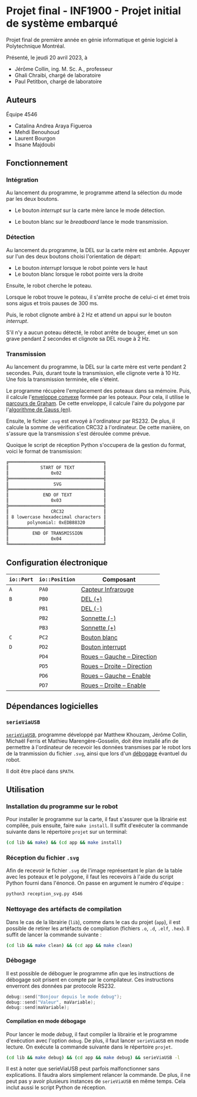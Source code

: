 # Projet final - INF1900 - Projet initial de système embarqué

Projet final de première année en génie informatique et génie logiciel
à Polytechnique Montréal.

Présenté, le jeudi 20 avril 2023, à

- Jérôme Collin, ing. M. Sc. A., professeur
- Ghali Chraibi, chargé de laboratoire
- Paul Petitbon, chargé de laboratoire

## Auteurs

Équipe 4546

- Catalina Andrea Araya Figueroa
- Mehdi Benouhoud
- Laurent Bourgon
- Ihsane Majdoubi

## Fonctionnement

### Intégration

Au lancement du programme, le programme attend la sélection du mode
par les deux boutons.

- Le bouton *interrupt* sur la carte mère lance le mode détection.

- Le bouton blanc sur le *breadboard* lance le mode transmission.

### Détection

Au lancement du programme, la DEL sur la carte mère est ambrée.
Appuyer sur l'un des deux boutons choisi l'orientation de départ:

- Le bouton *interrupt* lorsque le robot pointe vers le haut
- Le bouton blanc lorsque le robot pointe vers la droite

Ensuite, le robot cherche le poteau.
<!-- TODO comment il cherche le poteau -->

Lorsque le robot trouve le poteau, il s'arrête proche de celui-ci
et émet trois sons aigus et trois pauses de 300 ms.

Puis, le robot clignote ambré à 2 Hz et attend un appui sur
le bouton *interrupt*.

S'il n'y a aucun poteau détecté, le robot arrête de bouger,
émet un son grave pendant 2 secondes et clignote sa DEL rouge à 2 Hz.

### Transmission

Au lancement du programme, la DEL sur la carte mère est verte pendant 2 secondes.
Puis, durant toute la transmission, elle clignote verte à 10 Hz.
Une fois la transmission terminée, elle s'éteint.

Le programme récupère l'emplacement des poteaux dans sa mémoire.
Puis, il calcule l'[enveloppe convexe](https://fr.wikipedia.org/wiki/Enveloppe_convexe)
formée par les poteaux. Pour cela, il utilise le [parcours de Graham](https://fr.wikipedia.org/wiki/Parcours_de_Graham).
De cette enveloppe, il calcule l'aire du polygone par l'[algorithme de Gauss (en)](https://en.wikipedia.org/wiki/Shoelace_formula).

Ensuite, le fichier `.svg` est envoyé à l'ordinateur par RS232.
De plus, il calcule la somme de vérification CRC32 à l'ordinateur.
De cette manière, on s'assure que la transmission s'est déroulée comme prévue.

Quoique le script de réception Python s'occupera de la gestion du format,
voici le format de transmission:

```txt
╔════════════════════════════════════╗
║            START OF TEXT           ║
║                0x02                ║
╠════════════════════════════════════╣
║                 SVG                ║
╠════════════════════════════════════╣
║             END OF TEXT            ║
║                0x03                ║
╠════════════════════════════════════╣
║                CRC32               ║
║ 8 lowercase hexadecimal characters ║
║       polynomial: 0xEDB88320       ║
╠════════════════════════════════════╣
║         END OF TRANSMISSION        ║
║                0x04                ║
╚════════════════════════════════════╝
```

## Configuration électronique

| `io::Port` | `io::Position` | Composant                                    |
| ---------- | -------------- | -------------------------------------------- |
| `A`        | `PA0`          | [Capteur Infrarouge](lib/irSensor.hpp)       |
| `B`        | `PB0`          | [DEL (+)](lib/led.hpp)                       |
|            | `PB1`          | [DEL (-)](lib/led.hpp)                       |
|            | `PB2`          | [Sonnette (-)](lib/sound.hpp)                |
|            | `PB3`          | [Sonnette (+)](lib/sound.hpp)                |
| `C`        | `PC2`          | [Bouton blanc](lib/button.hpp)               |
| `D`        | `PD2`          | [Bouton interrupt](lib/button.hpp)           |
|            | `PD4`          | [Roues – Gauche – Direction](lib/wheels.hpp) |
|            | `PD5`          | [Roues – Droite – Direction](lib/wheels.hpp) |
|            | `PD6`          | [Roues – Gauche – Enable](lib/wheels.hpp)    |
|            | `PD7`          | [Roues – Droite – Enable](lib/wheels.cpp)    |

## Dépendances logicielles

### `serieViaUSB`

[`serieViaUSB`](https://cours.polymtl.ca/inf1900/fichiers/fichiers/serieViaUSB.tgz),
programme développé par Matthew Khouzam, Jérôme Collin, Michaël Ferris
et Mathieu Marengère-Gosselin, doit être installé afin de permettre
à l'ordinateur de recevoir les données transmises par le robot
lors de la tranmission du fichier `.svg`, ainsi que
lors d'un [débogage](#débogage) évantuel du robot.

Il doit être placé dans `$PATH`.

## Utilisation

### Installation du programme sur le robot

Pour installer le programme sur la carte, il faut s'assurer que la
librairie est compilée, puis ensuite, faire `make install`.
Il suffit d'exécuter la commande suivante dans le répertoire `projet` sur un terminal:

```bash
(cd lib && make) && (cd app && make install)
```

### Réception du fichier `.svg`

Afin de recevoir le fichier `.svg` de l'image représentant le plan de la table
avec les poteaux et le polygone, il faut les recevoirs à l'aide du script Python
fourni dans l'énoncé. On passe en argument le numéro d'équipe :

```bash
python3 reception_svg.py 4546
```

### Nettoyage des artéfacts de compilation

Dans le cas de la librairie (`lib`), comme dans le cas du
projet (`app`), il est possible de retirer les artéfacts de
compilation (fichiers `.o`, `.d`, `.elf`, `.hex`). Il suffit
de lancer la commande suivante :

```bash
(cd lib && make clean) && (cd app && make clean)
```

### Débogage

Il est possible de déboguer le programme afin que les instructions de débogage
soit prisent en compte par le compilateur. Ces instructions enverront des données
par protocole RS232.

```cpp
debug::send("Bonjour depuis le mode debug");
debug::send("Valeur", maVariable);
debug::send(maVariable);
```

#### Compilation en mode débogage

Pour lancer le mode *debug*, il faut compiler la librairie et
le programme d'exécution avec l'option `debug`.
De plus, il faut lancer `serieViaUSB` en mode lecture.
On exécute la commande suivante dans le répertoire `projet`.

```bash
(cd lib && make debug) && (cd app && make debug) && serieViaUSB -l
```

Il est à noter que serieViaUSB peut parfois malfonctionner sans explications.
Il faudra alors simplement relancer la commande.
De plus, il ne peut pas y avoir plusieurs instances de `serieViaUSB` en même temps.
Cela inclut aussi le script Python de réception.
